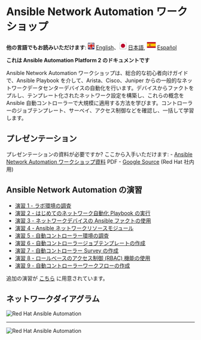 # Ansible Network Automation ワークショップ

**他の言語でもお読みいただけます**: ![uk](https://github.com/ansible/workshops/raw/devel/images/uk.png) [English](README.md)、![japan](https://github.com/ansible/workshops/raw/devel/images/japan.png) [日本語](README.ja.md), ![Español](../../images/es.png) [Español](README.es.md)

**これは Ansible Automation Platform 2 のドキュメントです**

Ansible Network Automation ワークショップは、総合的な初心者向けガイドで、Ansible Playbook
を介して、Arista、Cisco、Juniper
からの一般的なネットワークデータセンターデバイスの自動化を行います。デバイスからファクトをプルし、テンプレート化されたネットワーク設定を構築し、これらの概念を
Ansible
自動コントローラーで大規模に適用する方法を学びます。コントローラーのジョブテンプレート、サーベイ、アクセス制御などを確認し、一括して学習します。

## プレゼンテーション

プレゼンテーションの資料が必要ですか? ここから入手いただけます: - [Ansible Network Automation
ワークショップ資料](https://ansible.github.io/workshops/decks/ansible_network.pdf)
PDF - [Google
Source](https://docs.google.com/presentation/d/1PIT-kGAGMVEEK8PsuZCoyzFC5CIzLBwdnftnUsdUNWQ/edit?usp=sharing)
(Red Hat 社内用)

## Ansible Network Automation の演習

* [演習 1 - ラボ環境の調査](./1-explore/README.ja.md)
* [演習 2 - はじめてのネットワーク自動化 Playbook の実行](./2-first-playbook/README.ja.md)
* [演習 3 - ネットワークデバイスの Ansible ファクトの使用](./3-facts/README.ja.md)
* [演習 4 - Ansible ネットワークリソースモジュール](./4-resource-module/README.ja.md)
* [演習 5 - 自動コントローラー環境の調査](./5-explore-controller/README.ja.md)
* [演習 6 - 自動コントローラージョブテンプレートの作成](./6-controller-job-template/README.ja.md)
* [演習 7 - 自動コントローラー Survey の作成](./7-controller-survey/README.ja.md)
* [演習 8 - ロールベースのアクセス制御 (RBAC) 機能の使用](./8-controller-rbac/README.ja.md)
* [演習 9 - 自動コントローラーワークフローの作成](./9-controller-workflow/README.ja.md)

追加の演習が [こちら](supplemental/README.ja.md) に用意されています。

## ネットワークダイアグラム

![Red Hat Ansible
Automation](https://github.com/ansible/workshops/blob/devel/images/ansible_network_diagram.png?raw=true)

---
![Red Hat Ansible
Automation](https://github.com/ansible/workshops/blob/devel/images/rh-ansible-automation-platform.png?raw=true)
